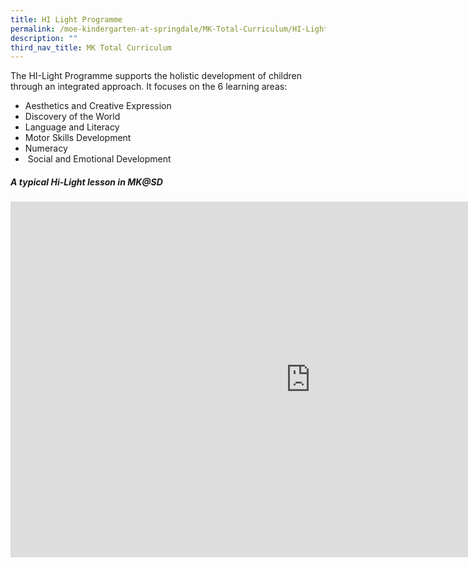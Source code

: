 ```yaml
---
title: HI Light Programme
permalink: /moe-kindergarten-at-springdale/MK-Total-Curriculum/HI-Light-Programme/
description: ""
third_nav_title: MK Total Curriculum
---
```

The HI-Light Programme supports the holistic development of children through an integrated approach. It focuses on the 6 learning areas:&nbsp;  

*   Aesthetics and Creative Expression
*   Discovery of the World
*   Language and Literacy
*   Motor Skills Development
*   Numeracy
*   &nbsp;Social and Emotional Development

##### A typical Hi-Light lesson in MK@SD

<iframe allowfullscreen="true" height="569" width="960" frameborder="0" src="https://docs.google.com/presentation/d/e/2PACX-1vRCBWaPid00o9rOYtB0YqSIQ6B_ZFJOqEkF6QDZNdRjFNnAhmUcVUUqx6yLvZOzAn0_-D3q2_zVPn6Z/embed?start=true&amp;loop=true&amp;delayms=3000"></iframe>